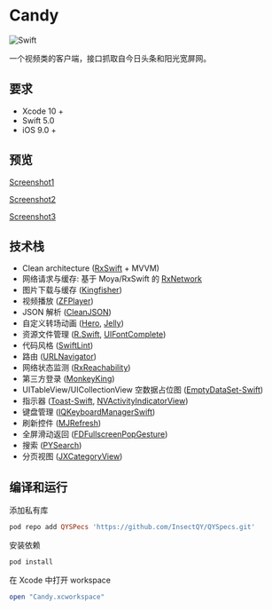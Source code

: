 # Candy

![Swift](https://img.shields.io/badge/Swift-5.0-orange.svg)

一个视频类的客户端，接口抓取自今日头条和阳光宽屏网。

## 要求

- Xcode 10 +
- Swift 5.0
- iOS 9.0 +

## 预览

[Screenshot1](https://ae01.alicdn.com/kf/HTB1cWjjbRKw3KVjSZTE5jcuRpXak.gif)

[Screenshot2](https://ae01.alicdn.com/kf/HTB1p.fdbR1D3KVjSZFy5jbuFpXaN.gif)

[Screenshot3](https://ae01.alicdn.com/kf/HTB1.6_bbL1H3KVjSZFB5jbSMXXaR.gif)

## 技术栈

- Clean architecture ([RxSwift](https://github.com/ReactiveX/RxSwift) + MVVM)
- 网络请求与缓存: 基于 Moya/RxSwift 的 [RxNetwork](<https://github.com/Pircate/RxNetwork>)
- 图片下载与缓存 ([Kingfisher](<https://github.com/onevcat/Kingfisher>)) 
- 视频播放 ([ZFPlayer](<https://github.com/renzifeng/ZFPlayer>))
- JSON 解析 ([CleanJSON](<https://github.com/Pircate/CleanJSON>))
- 自定义转场动画 ([Hero](https://github.com/HeroTransitions/Hero), [Jelly](https://github.com/SebastianBoldt/Jelly))
- 资源文件管理 ([R.Swift](https://github.com/mac-cain13/R.swift), [UIFontComplete](https://github.com/Nirma/UIFontComplete))
- 代码风格 ([SwiftLint](https://github.com/realm/SwiftLint))
- 路由 ([URLNavigator](<https://github.com/devxoul/URLNavigator>))
- 网络状态监测 ([RxReachability](https://github.com/RxSwiftCommunity/RxReachability))
- 第三方登录 ([MonkeyKing](https://github.com/nixzhu/MonkeyKing))
- UITableView/UICollectionView 空数据占位图 ([EmptyDataSet-Swift](https://github.com/Xiaoye220/EmptyDataSet-Swift))
- 指示器 ([Toast-Swift](https://github.com/scalessec/Toast-Swift), [NVActivityIndicatorView](https://github.com/ninjaprox/NVActivityIndicatorView))
- 键盘管理 ([IQKeyboardManagerSwift](https://github.com/hackiftekhar/IQKeyboardManager))
- 刷新控件 ([MJRefresh](<https://github.com/CoderMJLee/MJRefresh>))
- 全屏滑动返回 ([FDFullscreenPopGesture](https://github.com/forkingdog/FDFullscreenPopGesture))
- 搜索 ([PYSearch](https://github.com/ko1o/PYSearch))
- 分页视图 ([JXCategoryView](https://github.com/pujiaxin33/JXCategoryView))
## 编译和运行

  添加私有库

  ```ruby
  pod repo add QYSPecs 'https://github.com/InsectQY/QYSpecs.git'
  ```

  安装依赖

  ```ruby
  pod install
  ```

在 Xcode 中打开 workspace
  ```ruby
  open "Candy.xcworkspace"
  ```

